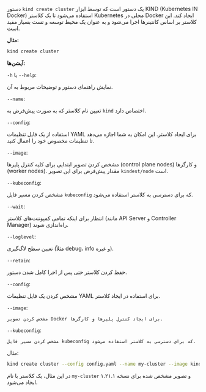 دستور `kind create cluster` یک دستور است که توسط ابزار KIND (Kubernetes IN Docker) استفاده می‌شود تا یک کلاستر Kubernetes محلی در Docker ایجاد کند. این کلاستر بر اساس کانتینر‌ها اجرا می‌شود و به عنوان یک محیط توسعه و تست بسیار مفید است.

**مثال:**


```bash
kind create cluster
```

**آپشن‌ها:**


`-h` یا `--help`:

   نمایش راهنمای دستور و توضیحات مربوط به آن.

`--name`:

   تعیین نام کلاستر که به صورت پیش‌فرض به `kind` اختصاص دارد.

`--config`:

   استفاده از یک فایل تنظیمات YAML برای ایجاد کلاستر. این امکان به شما اجازه می‌دهد تا تنظیمات مخصوص خود را اعمال کنید.

`--image`:

   مشخص کردن تصویر ابتدایی برای کلیه کنترل پلیرها (control plane nodes) و کارگرها (worker nodes). مقدار پیش‌فرض برای این تصویر `kindest/node` است.

`--kubeconfig`:


   مشخص کردن مسیر فایل `kubeconfig` که برای دسترسی به کلاستر استفاده می‌شود.

`--wait`:

   انتظار برای اینکه تمامی کمپوننت‌های کلاستر (مانند API Server و Controller Manager) راه‌اندازی شوند.
   

`--loglevel`:

   تعیین سطح لاگ‌گیری (مثلاً debug، info و غیره).

`--retain`:

   حفظ کردن کلاستر حتی پس از اجرا کامل شدن دستور.

`--config`:

    
   مشخص کردن یک فایل تنظیمات YAML برای استفاده در ایجاد کلاستر.

`--image`:

    مشخص کردن تصویر Docker برای ایجاد کنترل پلیرها و کارگرها.

`--kubeconfig`:


    مشخص کردن مسیر فایل kubeconfig که برای دسترسی به کلاستر استفاده می‌شود.

مثال:

```bash
kind create cluster --config config.yaml --name my-cluster --image kindest/node:v1.21.1
```

در این مثال، یک کلاستر با نام `my-cluster` و تصویر مشخص شده برای نسخه ۱.۲۱.۱ ایجاد می‌شود.
